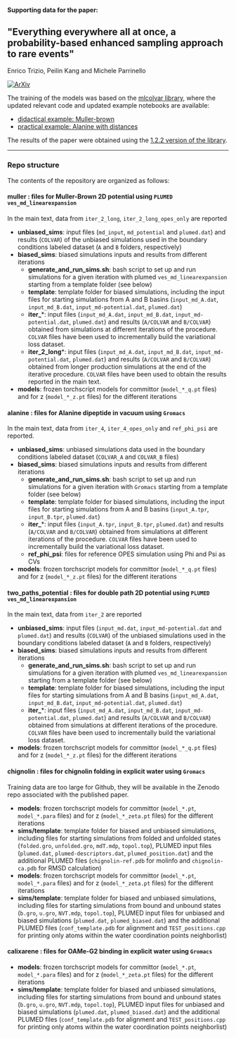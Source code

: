#### Supporting data for the paper:
## "Everything everywhere all at once, a probability-based enhanced sampling approach to rare events"
Enrico Trizio, Peilin Kang and Michele Parrinello

[![ArXiv](https://img.shields.io/badge/arXiv-2410.17029-lightblue)](https://arxiv.org/abs/2410.17029)

The training of the models was based on the [mlcolvar library](https://github.com/luigibonati/mlcolvar), where the updated relevant code and updated example notebooks are available:
- [didactical example: Muller-brown](https://github.com/luigibonati/mlcolvar/blob/main/docs/notebooks/tutorials/cvs_committor.ipynb)
- [practical example: Alanine with distances](https://github.com/luigibonati/mlcolvar/blob/main/docs/notebooks/examples/ex_committor.ipynb)

The results of the paper were obtained using the [1.2.2 version of the library](https://github.com/luigibonati/mlcolvar/tree/v1.2.2).

---

### Repo structure
The contents of the repository are organized as follows:

#### muller : files for Muller-Brown 2D potential using `PLUMED ves_md_linearexpansion`
In the main text, data from `iter_2_long`, `iter_2_long_opes_only` are reported
  - **unbiased_sims**: input files (`md_input`, `md_potential` and `plumed.dat`) and results (`COLVAR`) of the unbiased simulations used in the boundary conditions labeled dataset (`A` and `B` folders, respectively)
  - **biased_sims**: biased simulations inputs and results from different iterations
    - **generate_and_run_sims.sh**: bash script to set up and run simulations for a given iteration with plumed `ves_md_linearexpansion` starting from a template folder (see below)
    - **template**: template folder for biased simulations, including the input files for starting simulations from A and B basins (`input_md_A.dat`, `input_md_B.dat`, `input_md-potential.dat`, `plumed.dat`)
    - **iter_***: input files (`input_md_A.dat`, `input_md_B.dat`, `input_md-potential.dat`, `plumed.dat`) and results (`A/COLVAR` and `B/COLVAR`) obtained from simulations at different iterations of the procedure. `COLVAR` files have been used to incrementally build the variational loss dataset.
    - **iter_2_long***: input files (`input_md_A.dat`, `input_md_B.dat`, `input_md-potential.dat`, `plumed.dat`) and results (`A/COLVAR` and `B/COLVAR`) obtained from longer production simulations at the end of the iterative procedure. `COLVAR` files have been used to obtain the results reported in the main text.
  - **models**: frozen torchscript models for committor (`model_*_q.pt` files) and for z (`model_*_z.pt` files) for the different iterations


#### alanine : files for Alanine dipeptide in vacuum using `Gromacs`
In the main text, data from `iter_4`, `iter_4_opes_only` and `ref_phi_psi` are reported.
  - **unbiased_sims**: unbiased simulations data used in the boundary conditions labeled dataset (`COLVAR_A` and `COLVAR_B` files)
  - **biased_sims**: biased simulations inputs and results from different iterations
    - **generate_and_run_sims.sh**: bash script to set up and run simulations for a given iteration with `Gromacs` starting from a template folder (see below)
    - **template**: template folder for biased simulations, including the input files for starting simulations from A and B basins (`input_A.tpr`, `input_B.tpr`, `plumed.dat`)
    - **iter_***: input files (`input_A.tpr`, `input_B.tpr`, `plumed.dat`) and results (`A/COLVAR` and `B/COLVAR`) obtained from simulations at different iterations of the procedure. `COLVAR` files have been used to incrementally build the variational loss dataset.
    - **ref_phi_psi**: files for reference OPES simulation using Phi and Psi as CVs 
  - **models**: frozen torchscript models for committor (`model_*_q.pt` files) and for z (`model_*_z.pt` files) for the different iterations


#### two_paths_potential : files for double path 2D potential using `PLUMED ves_md_linearexpansion`
In the main text, data from `iter_2` are reported
  - **unbiased_sims**: input files (`input_md.dat`, `input_md-potential.dat` and `plumed.dat`) and results (`COLVAR`) of the unbiased simulations used in the boundary conditions labeled dataset (`A` and `B` folders, respectively)
  - **biased_sims**: biased simulations inputs and results from different iterations
    - **generate_and_run_sims.sh**: bash script to set up and run simulations for a given iteration with plumed `ves_md_linearexpansion` starting from a template folder (see below)
    - **template**: template folder for biased simulations, including the input files for starting simulations from A and B basins (`input_md_A.dat`, `input_md_B.dat`, `input_md-potential.dat`, `plumed.dat`)
    - **iter_***: input files (`input_md_A.dat`, `input_md_B.dat`, `input_md-potential.dat`, `plumed.dat`) and results (`A/COLVAR` and `B/COLVAR`) obtained from simulations at different iterations of the procedure. `COLVAR` files have been used to incrementally build the variational loss dataset.
  - **models**: frozen torchscript models for committor (`model_*_q.pt` files) and for z (`model_*_z.pt` files) for the different iterations


#### chignolin : files for chignolin folding in explicit water using `Gromacs`
Training data are too large for Github, they will be available in the Zenodo repo associated with the published paper.
  - **models**: frozen torchscript models for committor (`model_*.pt`, `model_*.para` files) and for z (`model_*_zeta.pt` files) for the different iterations
  - **sims/template**: template folder for biased and unbiased simulations, including files for starting simulations from folded and unfolded states (`folded.gro`, `unfolded.gro`, `mdT.mdp`, `topol.top`), PLUMED input files (`plumed.dat`, `plumed-descriptors.dat`, `plumed_position.dat`) and the additional PLUMED files (`chignolin-ref.pdb` for molinfo and `chignolin-ca.pdb` for RMSD calculation)
  - **models**: frozen torchscript models for committor (`model_*.pt`, `model_*.para` files) and for z (`model_*_zeta.pt` files) for the different iterations
  - **sims/template**: template folder for biased and unbiased simulations, including files for starting simulations from bound and unbound states (`b.gro`, `u.gro`, `NVT.mdp`, `topol.top`), PLUMED input files for unbiased and biased simulations (`plumed.dat`, `plumed_biased.dat`) and the additional PLUMED files (`conf_template.pdb` for alignment and `TEST_positions.cpp` for printing only atoms within the water coordination points neighborlist)



#### calixarene : files for OAMe-G2 binding in explicit water using `Gromacs`

  - **models**: frozen torchscript models for committor (`model_*.pt`, `model_*.para` files) and for z (`model_*_zeta.pt` files) for the different iterations
  - **sims/template**: template folder for biased and unbiased simulations, including files for starting simulations from bound and unbound states (`b.gro`, `u.gro`, `NVT.mdp`, `topol.top`), PLUMED input files for unbiased and biased simulations (`plumed.dat`, `plumed_biased.dat`) and the additional PLUMED files (`conf_template.pdb` for alignment and `TEST_positions.cpp` for printing only atoms within the water coordination points neighborlist)
